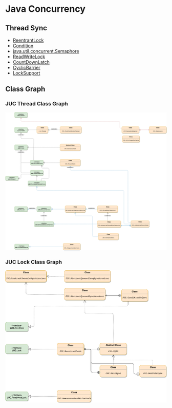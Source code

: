 # Java Concurrency

## Thread Sync
* [ReentrantLock](sync/ReentrantLock.md)
* [Condition](sync/Condition.md)
* [java.util.concurrent.Semaphore ](sync/Semaphore.md)
* [ReadWriteLock](sync/ReadWriteLock.md)
* [CountDownLatch](sync/CountDownLatch.md)
* [CyclicBarrier](sync/CyclicBarrier.md)
* [LockSupport](sync/LockSupport.md)

## Class Graph
### JUC Thread Class Graph
![](pic/JUC-Thread-Class-Map.png)

### JUC Lock Class Graph
![](pic/JUC-Locks-Class-Map.png)